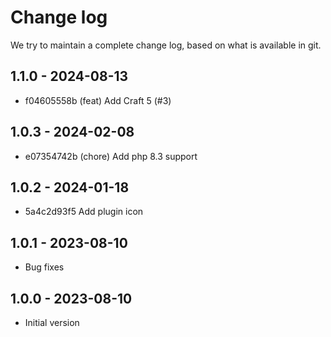 # Change log

We try to maintain a complete change log, based on what is available in git.

## 1.1.0 - 2024-08-13

* f04605558b (feat) Add Craft 5 (#3)

## 1.0.3 - 2024-02-08

* e07354742b (chore) Add php 8.3 support

## 1.0.2 - 2024-01-18

- 5a4c2d93f5 Add plugin icon

## 1.0.1 - 2023-08-10

- Bug fixes

## 1.0.0 - 2023-08-10

- Initial version
